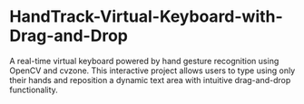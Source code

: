 # HandTrack-Virtual-Keyboard-with-Drag-and-Drop

A real-time virtual keyboard powered by hand gesture recognition using OpenCV and cvzone. This interactive project allows users to type using only their hands and reposition a dynamic text area with intuitive drag-and-drop functionality.

